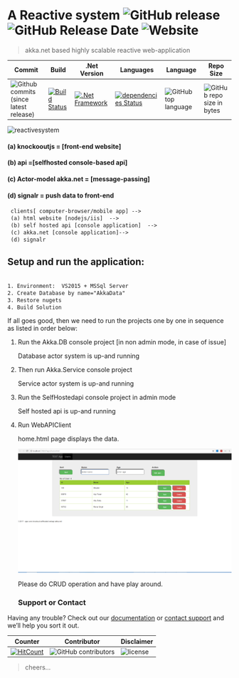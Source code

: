 # A Reactive system ![GitHub release](https://img.shields.io/github/release/ajeetx/ko.signalr.selfhost.akka.svg?style=for-the-badge) ![GitHub Release Date](https://img.shields.io/github/release-date/ajeetx/ko.signalr.selfhost.akka.svg?style=plastic) ![Website](https://img.shields.io/website-stable-offline-green-red/http/ajeetx.github.io/ko.signalr.selfhost.akka.svg?label=status&style=plastic)

>  akka.net based highly scalable reactive web-application
>  
| Commit | Build | .Net Version | Languages | Language | Repo Size  |
| --- | --- | --- | --- | --- | --- |
|![Github commits (since latest release)](https://img.shields.io/github/commits-since/ajeetx/ko.signalr.selfhost.akka/latest.svg)  | [![Build Status](https://travis-ci.org/AJEETX/ko.signalr.selfhost.akka.png?branch=master&style=for-the-badge)](https://travis-ci.org/AJEETX/ko.signalr.selfhost.akka) | [![.Net Framework](https://img.shields.io/badge/DotNet-4.6.1-blue.svg?style=plastic)](https://www.microsoft.com/en-au/download/details.aspx?id=49981) | [![dependencies Status](https://img.shields.io/badge/dependency-none-brightgreen.svg?style=plastic)](https://img.shields.io/badge/dependency-none-brightgreen.svg)| ![GitHub top language](https://img.shields.io/github/languages/top/ajeetx/ko.signalr.selfhost.akka.svg) |![GitHub repo size in bytes](https://img.shields.io/github/repo-size/ajeetx/ko.signalr.selfhost.akka.svg)


<img width="1469" alt="reactivesystem" src="https://user-images.githubusercontent.com/16511837/30899573-bfa516e0-a3a3-11e7-9783-1cfd3a4934fd.png">


 #### (a) knockooutjs = [front-end website]
 #### (b) api =[selfhosted console-based api]
 #### (c) Actor-model akka.net = [message-passing]
 #### (d) signalr = push data to front-end

```
 clients[ computer-browser/mobile app] --> 
 (a) html website [nodejs/iis]  --> 
 (b) self hosted api [console application]  -->  
 (c) akka.net [console application]--> 
 (d) signalr
 ```

 ## Setup and run the application:
```

1. Environment:  VS2015 + MSSql Server
2. Create Database by name="AkkaData" 
3. Restore nugets
4. Build Solution
```

If all goes good, then we need to run the projects one by one in sequence as listed in order below:
1. Run the Akka.DB console project [in non admin mode, in case of issue]

	Database actor system is up-and running

2. Then run Akka.Service console project

	Service actor system is up-and running

3. Run the SelfHostedapi console project in admin mode

	Self hosted api is up-and running

4. Run WebAPIClient

	home.html page displays the data.

	![Alt text](/page.png?raw=true "Home page")
	
	Please do CRUD operation and have play around.

	### Support or Contact

Having any trouble? Check out our [documentation](https://github.com/AJEETX/ko.signalr.selfhost.akka/edit/master/README.md) or [contact support](mailto:ajeetkumar@email.com) and we’ll help you sort it out.

|  Counter    | Contributor | Disclaimer
| ---  | --- | --- |
| [![HitCount](http://hits.dwyl.io/ajeetx//ko.signalr.selfhost.akka/projects/1.svg)](http://hits.dwyl.io/ajeetx//ko.signalr.selfhost.akka/projects/1)| ![GitHub contributors](https://img.shields.io/github/contributors/ajeetx/ko.signalr.selfhost.akka.svg?style=plastic)|![license](https://img.shields.io/github/license/ajeetx/ko.signalr.selfhost.akka.svg?style=plastic)

> cheers...
